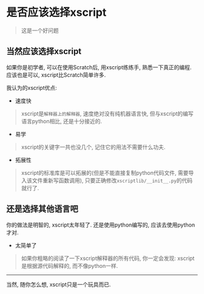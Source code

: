 # 是否应该选择xscript
> 这是一个好问题

## 当然应该选择xscript
如果你是初学者, 可以在使用Scratch后, 用xscript练练手, 熟悉一下真正的编程. 应该也是可以, xscript比Scratch简单许多.

我认为的xscript优点:

- 速度快
> xscript是`解释器上的解释器`, 速度绝对没有纯机器语言快, 但与xscript的编写语言python相比, 还是十分接近的.

- 易学
> xscript的关键字一共也没几个, 记住它的用法不需要什么功夫.

- 拓展性
> xscript的标准库是可以拓展的(但是不能直接复制python代码文件, 需要导入该文件重新写函数调用), 只要正确修改`xscriptlib/__init__.py`的代码就行了.

## 还是选择其他语言吧
你的做法是明智的, xscript太年轻了. 还是使用python编写的, 应该去使用python才对.

- 太简单了
> 如果你粗略的阅读了一下xscript解释器的所有代码, 你一定会发现: xscript是根据源代码解释的, 而不像python一样.

- - -

当然, 随你怎么想, xscript只是一个玩具而已.
